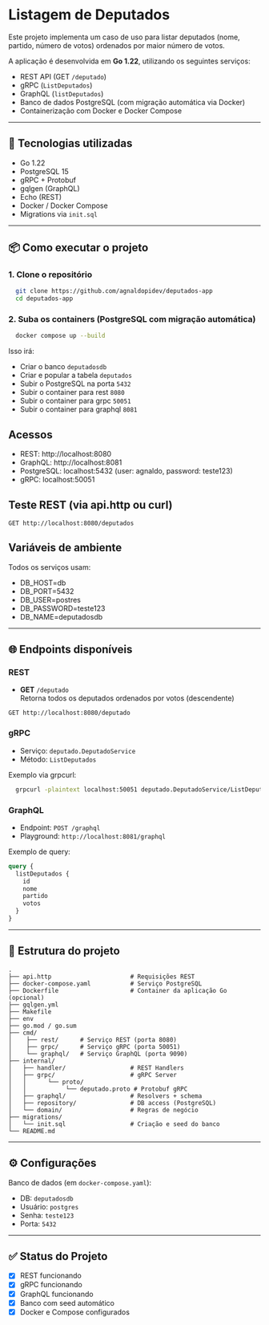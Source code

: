 # Listagem de Deputados

Este projeto implementa um caso de uso para listar deputados (nome, partido, número de votos) ordenados por maior número de votos.

A aplicação é desenvolvida em **Go 1.22**, utilizando os seguintes serviços:

- REST API (GET `/deputado`)
- gRPC (`ListDeputados`)
- GraphQL (`listDeputados`)
- Banco de dados PostgreSQL (com migração automática via Docker)
- Containerização com Docker e Docker Compose

---

## 🧪 Tecnologias utilizadas

- Go 1.22
- PostgreSQL 15
- gRPC + Protobuf
- gqlgen (GraphQL)
- Echo (REST)
- Docker / Docker Compose
- Migrations via `init.sql`

---

## 📦 Como executar o projeto

### 1. Clone o repositório

```bash
  git clone https://github.com/agnaldopidev/deputados-app
  cd deputados-app
```

### 2. Suba os containers (PostgreSQL com migração automática)

```bash
  docker compose up --build
```
Isso irá:
- Criar o banco `deputadosdb`
- Criar e popular a tabela `deputados`
- Subir o PostgreSQL na porta `5432`
- Subir o container para rest `8080`
- Subir o container para grpc `50051`
- Subir o container para graphql `8081`

## Acessos

- REST: http://localhost:8080
- GraphQL: http://localhost:8081
- PostgreSQL: localhost:5432 (user: agnaldo, password: teste123)
- gRPC: localhost:50051

## Teste REST (via api.http ou curl)

```http
GET http://localhost:8080/deputados
```

## Variáveis de ambiente

Todos os serviços usam:

- DB_HOST=db
- DB_PORT=5432
- DB_USER=postres
- DB_PASSWORD=teste123
- DB_NAME=deputadosdb

---

## 🌐 Endpoints disponíveis

### REST

- **GET** `/deputado`  
  Retorna todos os deputados ordenados por votos (descendente)

```http
GET http://localhost:8080/deputado
```

### gRPC

- Serviço: `deputado.DeputadoService`
- Método: `ListDeputados`

Exemplo via grpcurl:

```bash
  grpcurl -plaintext localhost:50051 deputado.DeputadoService/ListDeputados
```

### GraphQL

- Endpoint: `POST /graphql`
- Playground: `http://localhost:8081/graphql`

Exemplo de query:

```graphql
query {
  listDeputados {
    id
    nome
    partido
    votos
  }
}
```

---

## 📂 Estrutura do projeto

```
.
├── api.http                      # Requisições REST
├── docker-compose.yaml           # Serviço PostgreSQL
├── Dockerfile                    # Container da aplicação Go (opcional)
├── gqlgen.yml
├── Makefile
├── env 
├── go.mod / go.sum
├── cmd/
│    ├── rest/      # Serviço REST (porta 8080)
│    ├── grpc/      # Serviço gRPC (porta 50051)
│    └── graphql/   # Serviço GraphQL (porta 9090)
├── internal/
│   ├── handler/                  # REST Handlers
│   ├── grpc/                     # gRPC Server
│   │      └── proto/
│   │           └── deputado.proto # Protobuf gRPC
│   ├── graphql/                  # Resolvers + schema
│   ├── repository/               # DB access (PostgreSQL)
│   └── domain/                   # Regras de negócio
├── migrations/
│   └── init.sql                  # Criação e seed do banco
└── README.md
```

---

## ⚙️ Configurações

Banco de dados (em `docker-compose.yaml`):

- DB: `deputadosdb`
- Usuário: `postgres`
- Senha: `teste123`
- Porta: `5432`

---

## ✅ Status do Projeto

- [x] REST funcionando
- [x] gRPC funcionando
- [x] GraphQL funcionando
- [x] Banco com seed automático
- [x] Docker e Compose configurados
